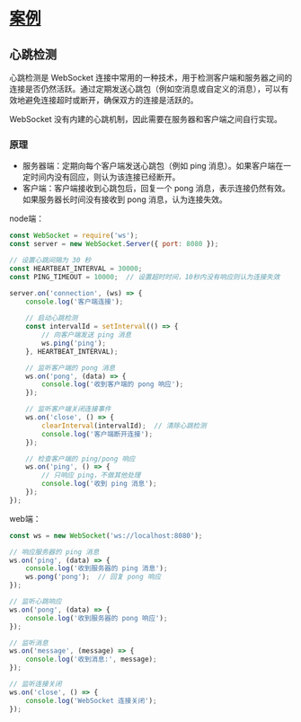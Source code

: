 # [案例](./demo/)

## 心跳检测


心跳检测是 WebSocket 连接中常用的一种技术，用于检测客户端和服务器之间的连接是否仍然活跃。通过定期发送心跳包（例如空消息或自定义的消息），可以有效地避免连接超时或断开，确保双方的连接是活跃的。

WebSocket 没有内建的心跳机制，因此需要在服务器和客户端之间自行实现。

### 原理 

- 服务器端：定期向每个客户端发送心跳包（例如 ping 消息）。如果客户端在一定时间内没有回应，则认为该连接已经断开。
- 客户端：客户端接收到心跳包后，回复一个 pong 消息，表示连接仍然有效。如果服务器长时间没有接收到 pong 消息，认为连接失效。

node端：

```js
const WebSocket = require('ws');
const server = new WebSocket.Server({ port: 8080 });

// 设置心跳间隔为 30 秒
const HEARTBEAT_INTERVAL = 30000;  
const PING_TIMEOUT = 10000;  // 设置超时时间，10秒内没有响应则认为连接失效

server.on('connection', (ws) => {
    console.log('客户端连接');
    
    // 启动心跳检测
    const intervalId = setInterval(() => {
        // 向客户端发送 ping 消息
        ws.ping('ping');
    }, HEARTBEAT_INTERVAL);

    // 监听客户端的 pong 消息
    ws.on('pong', (data) => {
        console.log('收到客户端的 pong 响应');
    });

    // 监听客户端关闭连接事件
    ws.on('close', () => {
        clearInterval(intervalId);  // 清除心跳检测
        console.log('客户端断开连接');
    });

    // 检查客户端的 ping/pong 响应
    ws.on('ping', () => {
        // 只响应 ping，不做其他处理
        console.log('收到 ping 消息');
    });
});
```

web端：

```js
const ws = new WebSocket('ws://localhost:8080');

// 响应服务器的 ping 消息
ws.on('ping', (data) => {
    console.log('收到服务器的 ping 消息');
    ws.pong('pong');  // 回复 pong 响应
});

// 监听心跳响应
ws.on('pong', (data) => {
    console.log('收到服务器的 pong 响应');
});

// 监听消息
ws.on('message', (message) => {
    console.log('收到消息:', message);
});

// 监听连接关闭
ws.on('close', () => {
    console.log('WebSocket 连接关闭');
});
```
